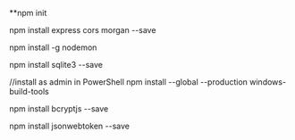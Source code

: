 **npm init

npm install express cors morgan --save

npm install -g nodemon

npm install sqlite3 --save

//install as admin in PowerShell
npm install --global --production windows-build-tools

npm install bcryptjs --save

npm install jsonwebtoken --save
